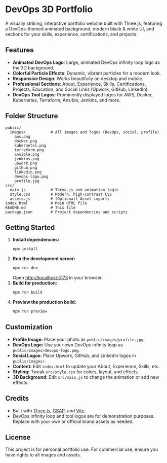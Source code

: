 # DevOps 3D Portfolio

A visually striking, interactive portfolio website built with Three.js, featuring a DevOps-themed animated background, modern black & white UI, and sections for your skills, experience, certifications, and projects.

## Features
- **Animated DevOps Logo**: Large, animated DevOps infinity loop logo as the 3D background.
- **Colorful Particle Effects**: Dynamic, vibrant particles for a modern look.
- **Responsive Design**: Works beautifully on desktop and mobile.
- **Professional Sections**: About, Experience, Skills, Certifications, Projects, Education, and Social Links (Upwork, GitHub, LinkedIn).
- **DevOps Tool Logos**: Prominently displayed logos for AWS, Docker, Kubernetes, Terraform, Ansible, Jenkins, and more.

## Folder Structure
```
public/
  images/           # All images and logos (DevOps, social, profile)
    aws.png
    docker.png
    kubernetes.png
    terraform.png
    ansible.png
    jenkins.png
    upwork.png
    github.png
    linkedin.png
    devops-logo.png
    profile.jpg
src/
  main.js           # Three.js and animation logic
  style.css         # Modern, high-contrast CSS
  assets.js         # (Optional) Asset imports
index.html          # Main HTML file
README.md           # This file
package.json        # Project dependencies and scripts
```

## Getting Started
1. **Install dependencies:**
   ```bash
   npm install
   ```
2. **Run the development server:**
   ```bash
   npm run dev
   ```
   Open [http://localhost:5173](http://localhost:5173) in your browser.
3. **Build for production:**
   ```bash
   npm run build
   ```
4. **Preview the production build:**
   ```bash
   npm run preview
   ```

## Customization
- **Profile Image:** Place your photo as `public/images/profile.jpg`.
- **DevOps Logo:** Use your own DevOps infinity loop as `public/images/devops-logo.png`.
- **Social Logos:** Place Upwork, GitHub, and LinkedIn logos in `public/images/`.
- **Content:** Edit `index.html` to update your About, Experience, Skills, etc.
- **Styling:** Tweak `src/style.css` for colors, layout, and effects.
- **3D Background:** Edit `src/main.js` to change the animation or add new effects.

## Credits
- Built with [Three.js](https://threejs.org/), [GSAP](https://greensock.com/gsap/), and [Vite](https://vitejs.dev/).
- DevOps infinity loop and tool logos are for demonstration purposes. Replace with your own or official brand assets as needed.

## License
This project is for personal portfolio use. For commercial use, ensure you have rights to all images and assets. 

